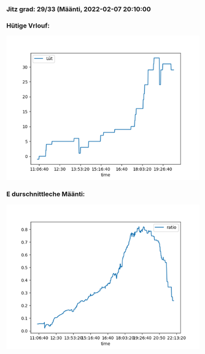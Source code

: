 ### Jitz grad: 29/33 (Määnti, 2022-02-07 20:10:00

### Hütige Vrlouf:
![Graph](Today.png)

### E durschnittleche Määnti:
![Graph](Määnti.png)